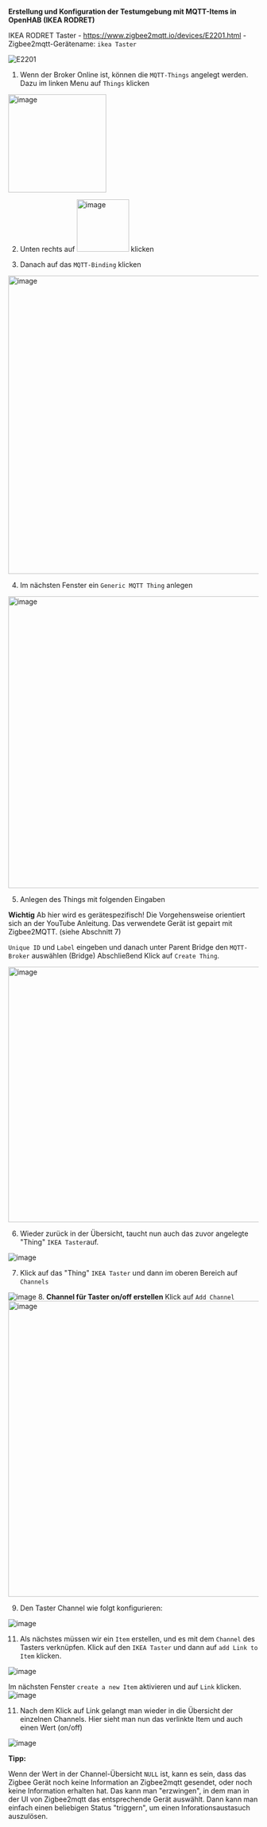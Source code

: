 **Erstellung und Konfiguration der Testumgebung mit MQTT-Items in OpenHAB (IKEA RODRET)**

IKEA RODRET Taster - https://www.zigbee2mqtt.io/devices/E2201.html - Zigbee2mqtt-Gerätename: ```ikea Taster```

![E2201](https://github.com/obenschlaefer/ZigPi/assets/79227566/0beab1c6-044b-46f3-9539-4b73f2005676)

1. Wenn der Broker Online ist, können die ```MQTT-Things``` angelegt werden. Dazu im linken Menu auf ```Things``` klicken
<img width="197" alt="image" src="https://github.com/obenschlaefer/ZigPi/assets/79227566/f641044c-c4d3-453c-86f9-060f53d6edd2">

2. Unten rechts auf <img width="105" alt="image" src="https://github.com/obenschlaefer/ZigPi/assets/79227566/7e11733a-2f11-47e3-b63b-24b927724d88"> klicken

3. Danach auf das ```MQTT-Binding``` klicken
<img width="599" alt="image" src="https://github.com/obenschlaefer/ZigPi/assets/79227566/92e01aeb-e663-4c5a-a105-32ad5c275d44">

4. Im nächsten Fenster ein ```Generic MQTT Thing``` anlegen
<img width="586" alt="image" src="https://github.com/obenschlaefer/ZigPi/assets/79227566/c69e4cf0-5711-44a5-9292-9755a075becf">

5. Anlegen des Things mit folgenden Eingaben

**Wichtig** Ab hier wird es gerätespezifisch! Die Vorgehensweise orientiert sich an der YouTube Anleitung. Das verwendete Gerät ist gepairt mit Zigbee2MQTT. (siehe Abschnitt 7)

```Unique ID``` und ```Label``` eingeben und danach unter Parent Bridge den ```MQTT-Broker``` auswählen (Bridge)
Abschließend Klick auf ```Create Thing```.

<img width="513" alt="image" src="https://github.com/obenschlaefer/ZigPi/assets/79227566/af3e592d-fe49-4b12-8141-0e668c508999">


6. Wieder zurück in der Übersicht, taucht nun auch das zuvor angelegte "Thing" ```IKEA Taster```auf.

![image](https://github.com/obenschlaefer/ZigPi/assets/79227566/7b4e7100-883e-4de3-a499-3f277fbacb02)

7. Klick auf das "Thing" ```IKEA Taster``` und dann im oberen Bereich auf ```Channels```


![image](https://github.com/obenschlaefer/ZigPi/assets/79227566/1b1df270-63f8-4535-9aed-319e1e12287d)
8. **Channel für Taster on/off erstellen** Klick auf ```Add Channel```
<img width="594" alt="image" src="https://github.com/obenschlaefer/ZigPi/assets/79227566/d6cb7064-e676-40db-b721-238a65fc9fc1">

9. Den Taster Channel wie folgt konfigurieren:

![image](https://github.com/obenschlaefer/ZigPi/assets/79227566/495e9cdb-44ef-4e6d-8b9f-d849c9c84715)

11. Als nächstes müssen wir ein ```Item``` erstellen, und es mit dem ```Channel``` des Tasters verknüpfen. Klick auf den ```IKEA Taster``` und dann auf ```add Link to Item``` klicken.

![image](https://github.com/obenschlaefer/ZigPi/assets/79227566/6da14126-eeeb-4543-8f0b-cfbd26108cfb)

Im nächsten Fenster ```create a new Item``` aktivieren und auf ```Link``` klicken.
![image](https://github.com/obenschlaefer/ZigPi/assets/79227566/45f2c02c-2a6a-4079-9040-e8754eeda18f)

11. Nach dem Klick auf Link gelangt man wieder in die Übersicht der einzelnen Channels. Hier sieht man nun das verlinkte Item und auch einen Wert (on/off)

![image](https://github.com/obenschlaefer/ZigPi/assets/79227566/81eccb1e-37af-4ee4-806e-6fc104b134df)

****Tipp:****

Wenn der Wert in der Channel-Übersicht ```NULL``` ist, kann es sein, dass das Zigbee Gerät noch keine Information an Zigbee2mqtt gesendet, oder noch keine Information erhalten hat. Das kann man "erzwingen", in dem man in der UI von Zigbee2mqtt das entsprechende Gerät auswählt. Dann kann man einfach einen beliebigen Status "triggern", um einen Inforationsaustasuch auszulösen.

    
  
   




